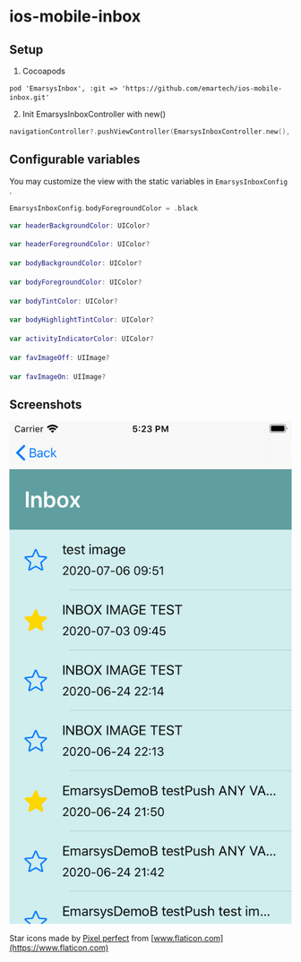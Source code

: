 # ios-mobile-inbox

## Setup
1. Cocoapods
```
pod 'EmarsysInbox', :git => 'https://github.com/emartech/ios-mobile-inbox.git'
```
2. Init EmarsysInboxController with new()
```swift
navigationController?.pushViewController(EmarsysInboxController.new(), animated: true)
```

## Configurable variables
You may customize the view with the static variables in `EmarsysInboxConfig` .
```swift
EmarsysInboxConfig.bodyForegroundColor = .black
```

```swift
var headerBackgroundColor: UIColor?

var headerForegroundColor: UIColor?

var bodyBackgroundColor: UIColor?

var bodyForegroundColor: UIColor?

var bodyTintColor: UIColor?

var bodyHighlightTintColor: UIColor?

var activityIndicatorColor: UIColor?

var favImageOff: UIImage?

var favImageOn: UIImage?
```

## Screenshots
![Sample](sample.png)

Star icons made by [Pixel perfect](https://www.flaticon.com/authors/pixel-perfect) from [www.flaticon.com](https://www.flaticon.com)
